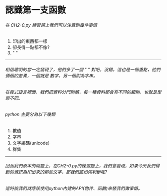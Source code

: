 # 認識第一支函數
###### 在 CH2-0.py 練習題上我們可以注意到幾件事情
1. 印出的東西都一樣
2. 卻長得一點都不像?
3. " "
---

###### 相信聰明的您一定發現了，他們多了一個 " " 對吧，沒錯，這也是一個重點，他們倆個的差異，一個就是 數字，另一個則為字串。

###### 在程式語言裡面，我們把資料分門別類，每一種資料都會有不同的類別，也就是型態不同。

###### python 主要分為以下幾類
1. 數值
2. 字串
3. 文字編碼(unicode)
4. 群集
----

###### 回到我們原本的問題上，在CH2-0.py的練習題上，我們會發現，如果今天我們得到的資訊為印出來的那些文字，那我們該如何判斷呢?
###### 這時候我們就應該使用python內建的API(物件、函數)來替我們做事情。
